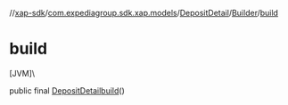 //[xap-sdk](../../../../index.md)/[com.expediagroup.sdk.xap.models](../../index.md)/[DepositDetail](../index.md)/[Builder](index.md)/[build](build.md)

# build

[JVM]\

public final [DepositDetail](../index.md)[build](build.md)()
